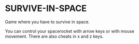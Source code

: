 # SURVIVE-IN-SPACE
Game where you have to survive in space.

You can control your spacerocket with arrow keys or with mouse movement.
There are also cheats in x and z keys.
